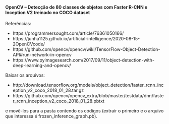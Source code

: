 <h4>OpenCV – Detecção de 80 classes de objetos com Faster R-CNN e Inception V2 treinado no COCO dataset</h4>

<p>Referências: </p>

<ul>
<li>https://programmersought.com/article/76361050166/</li>
<li>https://junha1125.github.io/artificial-intelligence/2020-08-15-2OpenCVcode/</li>
<li>https://github.com/opencv/opencv/wiki/TensorFlow-Object-Detection-API#run-network-in-opencv</li>
<li>https://www.pyimagesearch.com/2017/09/11/object-detection-with-deep-learning-and-opencv/</li>
</ul>


<p>Baixar os arquivos: </p>

<ul>
<li>http://download.tensorflow.org/models/object_detection/faster_rcnn_inception_v2_coco_2018_01_28.tar.gz</li>
<li>https://github.com/opencv/opencv_extra/blob/master/testdata/dnn/faster_rcnn_inception_v2_coco_2018_01_28.pbtxt</li>
</ul>

<p>e movê-los para a pasta contendo os códigos (extrair o primeiro e o arquivo que interessa é frozen_inference_graph.pb).</p>


